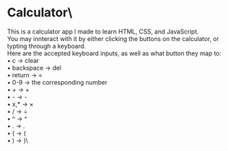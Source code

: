 # Calculator\
This is a calculator app I made to learn HTML, CSS, and JavaScript.\
You may innteract with it by either clicking the buttons on the calculator, or typting through a keyboard.\
Here are the accepted keyboard inputs, as well as what button they map to:\
  • c         -> clear\
  • backspace -> del\
  • return    -> =\
  • 0-9       -> the corresponding number\
  • +         -> +\
  • -         -> -\
  • x,*    -> ×\
  • /         -> ÷\
  • ^         -> ^\
  • .         -> .\
  • (         -> (\
  • )         -> )\
